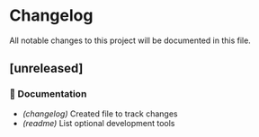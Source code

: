 # Changelog

All notable changes to this project will be documented in this file.

## [unreleased]

### 📓 Documentation

- *(changelog)* Created file to track changes
- *(readme)* List optional development tools


